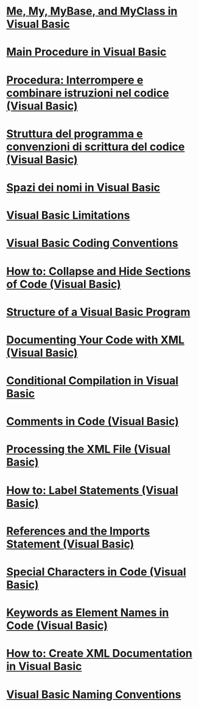 # [Me, My, MyBase, and MyClass in Visual Basic](me-my-mybase-and-myclass.md)
# [Main Procedure in Visual Basic](main-procedure.md)
# [Procedura: Interrompere e combinare istruzioni nel codice (Visual Basic)](how-to-break-and-combine-statements-in-code.md)
# [Struttura del programma e convenzioni di scrittura del codice (Visual Basic)](program-structure-and-code-conventions.md)
# [Spazi dei nomi in Visual Basic](namespaces.md)
# [Visual Basic Limitations](limitations.md)
# [Visual Basic Coding Conventions](coding-conventions.md)
# [How to: Collapse and Hide Sections of Code (Visual Basic)](how-to-collapse-and-hide-sections-of-code.md)
# [Structure of a Visual Basic Program](structure-of-a-visual-basic-program.md)
# [Documenting Your Code with XML (Visual Basic)](documenting-your-code-with-xml.md)
# [Conditional Compilation in Visual Basic](conditional-compilation.md)
# [Comments in Code (Visual Basic)](comments-in-code.md)
# [Processing the XML File (Visual Basic)](processing-the-xml-file.md)
# [How to: Label Statements (Visual Basic)](how-to-label-statements.md)
# [References and the Imports Statement (Visual Basic)](references-and-the-imports-statement.md)
# [Special Characters in Code (Visual Basic)](special-characters-in-code.md)
# [Keywords as Element Names in Code (Visual Basic)](keywords-as-element-names-in-code.md)
# [How to: Create XML Documentation in Visual Basic](how-to-create-xml-documentation.md)
# [Visual Basic Naming Conventions](naming-conventions.md)

